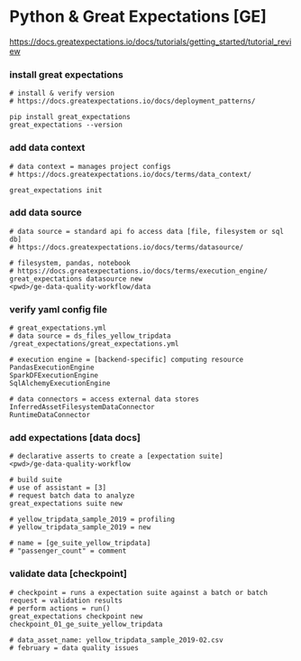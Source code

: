 # Python & Great Expectations [GE]

https://docs.greatexpectations.io/docs/tutorials/getting_started/tutorial_review

### install great expectations
```shell
# install & verify version
# https://docs.greatexpectations.io/docs/deployment_patterns/

pip install great_expectations
great_expectations --version
```

### add data context
```shell
# data context = manages project configs
# https://docs.greatexpectations.io/docs/terms/data_context/

great_expectations init
```

### add data source
```shell
# data source = standard api fo access data [file, filesystem or sql db]
# https://docs.greatexpectations.io/docs/terms/datasource/

# filesystem, pandas, notebook
# https://docs.greatexpectations.io/docs/terms/execution_engine/
great_expectations datasource new
<pwd>/ge-data-quality-workflow/data
```

### verify yaml config file
```shell
# great_expectations.yml
# data source = ds_files_yellow_tripdata
/great_expectations/great_expectations.yml

# execution engine = [backend-specific] computing resource
PandasExecutionEngine
SparkDFExecutionEngine
SqlAlchemyExecutionEngine

# data connectors = access external data stores
InferredAssetFilesystemDataConnector
RuntimeDataConnector
```

### add expectations [data docs]
```shell
# declarative asserts to create a [expectation suite]
<pwd>/ge-data-quality-workflow

# build suite
# use of assistant = [3]
# request batch data to analyze
great_expectations suite new

# yellow_tripdata_sample_2019 = profiling
# yellow_tripdata_sample_2019 = new

# name = [ge_suite_yellow_tripdata]
# "passenger_count" = comment
```

### validate data [checkpoint]
```shell
# checkpoint = runs a expectation suite against a batch or batch request = validation results
# perform actions = run()
great_expectations checkpoint new checkpoint_01_ge_suite_yellow_tripdata

# data_asset_name: yellow_tripdata_sample_2019-02.csv
# february = data quality issues
```